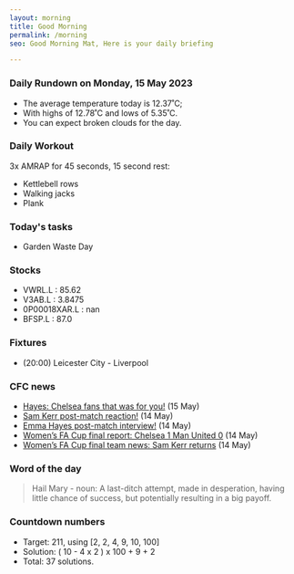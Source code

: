 ```yaml
---
layout: morning
title: Good Morning
permalink: /morning
seo: Good Morning Mat, Here is your daily briefing

---
```


<!-- weather_marker starts -->
### Daily Rundown on Monday, 15 May 2023

- The average temperature today is 12.37˚C;
- With highs of 12.78˚C and lows of 5.35˚C.
- You can expect broken clouds for the day.

<!-- weather_marker ends -->

### Daily Workout
<!-- workout_marker starts -->
3x AMRAP for 45 seconds, 15 second rest:

- Kettlebell rows
- Walking jacks
- Plank

<!-- workout_marker ends -->

### Today's tasks
<!-- task_marker starts -->
- Garden Waste Day

<!-- task_marker ends -->

### Stocks

<!-- stocks_marker starts -->

- VWRL.L : 85.62
- V3AB.L : 3.8475
- 0P00018XAR.L : nan
- BFSP.L : 87.0

<!-- stocks_marker ends -->

### Fixtures

<!-- sports_marker starts -->

<ul>
<li>(20:00) Leicester City - Liverpool</li>
</ul>

<!-- sports_marker ends -->

### CFC news

<!-- cfc_marker starts -->
- [Hayes: Chelsea fans that was for you!](https://chelseafc.com/en/news/article/hayes-chelsea-fans-that-was-for-you) (15 May)
- [Sam Kerr post-match reaction!](https://chelseafc.com/en/video/sam-kerr-post-match-reaction-wfac) (14 May)
- [Emma Hayes post-match interview!](https://chelseafc.com/en/video/emma-hayes-post-match-interview-wfac) (14 May)
- [Women’s FA Cup final report: Chelsea 1 Man United 0](https://chelseafc.com/en/news/article/womens-fa-cup-final-report-chelsea-1-man-united-0) (14 May)
- [Women’s FA Cup final team news: Sam Kerr returns](https://chelseafc.com/en/news/article/womens-fa-cup-final-team-news-sam-kerr-returns) (14 May)

<!-- cfc_marker ends -->

### Word of the day
<!-- word_marker starts -->

 > Hail Mary - noun: A last-ditch attempt, made in desperation, having little chance of success, but potentially resulting in a big payoff.

<!-- word_marker ends -->

### Countdown numbers
<!-- game_marker starts -->

- Target: 211, using [2, 2, 4, 9, 10, 100]
- Solution: ( 10 - 4 x 2 ) x 100 + 9 + 2
- Total: 37 solutions.

<!-- game_marker ends -->
